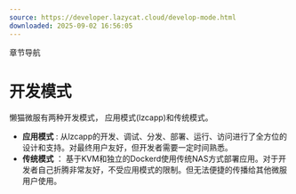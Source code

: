 ```yaml
---
source: https://developer.lazycat.cloud/develop-mode.html
downloaded: 2025-09-02 16:56:05
---
```


章节导航

# 开发模式 ​

懒猫微服有两种开发模式， 应用模式(lzcapp)和传统模式。

  * **应用模式** : 从lzcapp的开发、调试、分发、部署、运行、访问进行了全方位的设计和支持。对最终用户友好，但开发者需要一定时间熟悉。
  * **传统模式** ： 基于KVM和独立的Dockerd使用传统NAS方式部署应用。对于开发者自己折腾非常友好，不受应用模式的限制。但无法便捷的传播给其他微服用户使用。


